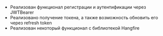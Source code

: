 - Реализован функционал регистрации и аутентификации через JWTBearer
- Реализовано получение токена, а также возможность обновить его через refresh token
- Реализован некоторый функционал с библиотекой Hangfire
